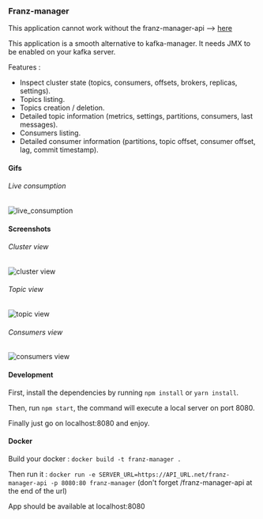 ### Franz-manager

This application cannot work without the franz-manager-api --> [here](https://github.com/GreenCom-Networks/Franz-manager-api)

This application is a smooth alternative to kafka-manager. It needs JMX to be enabled on your kafka server.

Features : 
 - Inspect cluster state (topics, consumers, offsets, brokers, replicas, settings).
 - Topics listing.
 - Topics creation / deletion.
 - Detailed topic information (metrics, settings, partitions, consumers, last messages).
 - Consumers listing.
 - Detailed consumer information (partitions, topic offset, consumer offset, lag, commit timestamp).

#### Gifs

###### Live consumption

![live_consumption](https://github.com/GreenCom-Networks/Franz-manager/blob/master/demo_assets/live_consuming.gif)

#### Screenshots

###### Cluster view
![cluster view](https://github.com/GreenCom-Networks/Franz-manager/blob/master/demo_assets/cluster_view.png)
###### Topic view
![topic view](https://github.com/GreenCom-Networks/Franz-manager/blob/master/demo_assets/topic_view.png)
###### Consumers view
![consumers view](https://github.com/GreenCom-Networks/Franz-manager/blob/master/demo_assets/consumers_view.png)

#### Development

First, install the dependencies by running `npm install` or `yarn install`.

Then, run `npm start`, the command will execute a local server on port 8080.

Finally just go on localhost:8080 and enjoy.

#### Docker

Build your docker : `docker build -t franz-manager .`

Then run it : `docker run -e SERVER_URL=https://API_URL.net/franz-manager-api -p 8080:80 franz-manager`
(don't forget /franz-manager-api at the end of the url)

App should be available at localhost:8080
